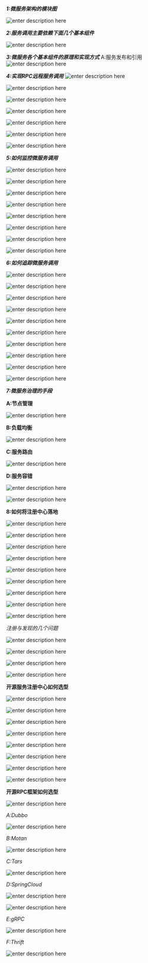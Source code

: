 ***1:微服务架构的模块图***

 ![enter description here](./images/1557036578276.png)

***2:服务调用主要依赖下面几个基本组件***

 ![enter description here](./images/1557038716679.png)

***3:微服务各个基本组件的原理和实现方式***
			A:服务发布和引用
	![enter description here](./images/1557050464797.png)

***4:实现RPC远程服务调用***
![enter description here](./images/1557048922923.png)

![enter description here](./images/1557048936686.png)

![enter description here](./images/1557048957171.png)

![enter description here](./images/1557048983894.png)

![enter description here](./images/1557050198140.png)

![enter description here](./images/1557050214317.png)

![enter description here](./images/1557050142263.png)

***5:如何监控微服务调用***

![enter description here](./images/1557103063105.png)

![enter description here](./images/1557103075085.png)

![enter description here](./images/1557103104654.png)

![enter description here](./images/1557103459021.png)

![enter description here](./images/1557103637832.png)

![enter description here](./images/1557103757071.png)

![enter description here](./images/1557103969493.png)

![enter description here](./images/1557104006340.png)


***6:如何追踪微服务调用***

![enter description here](./images/1557106415224.png)

![enter description here](./images/1557106426817.png)

![enter description here](./images/1557106461182.png)

![enter description here](./images/1557106513484.png)

![enter description here](./images/1557106590573.png)

![enter description here](./images/1557107086272.png)

![enter description here](./images/1557107103319.png)

![enter description here](./images/1557107118252.png)

![enter description here](./images/1557107165665.png)

![enter description here](./images/1557107218766.png)

***7:微服务治理的手段***

**A:节点管理**

![enter description here](./images/1557114853813.png)

**B:负载均衡**

![enter description here](./images/1557114931431.png)

**C:服务路由**

![enter description here](./images/1557115010704.png)

**D:服务容错**

![enter description here](./images/1557115044572.png)

![enter description here](./images/1557115055300.png)




**8:如何将注册中心落地**

![enter description here](./images/1557126496353.png)

![enter description here](./images/1557126509898.png)

![enter description here](./images/1557126543095.png)

![enter description here](./images/1557126551444.png)

![enter description here](./images/1557126563860.png)

![enter description here](./images/1557126572441.png)

![enter description here](./images/1557126608828.png)

![enter description here](./images/1557126621766.png)

![enter description here](./images/1557126636892.png)


*注册与发现的几个问题*

![enter description here](./images/1557126680364.png)

![enter description here](./images/1557126689677.png)

![enter description here](./images/1557126698918.png)

![enter description here](./images/1557126709912.png)



**开源服务注册中心如何选型**

![enter description here](./images/1557130638788.png)

![enter description here](./images/1557130664104.png)

![enter description here](./images/1557130682589.png)

![enter description here](./images/1557130694392.png)

![enter description here](./images/1557130728194.png)

![enter description here](./images/1557130818333.png)

![enter description here](./images/1557130964822.png)

![enter description here](./images/1557131099767.png)


**开源RPC框架如何选型**

![enter description here](./images/1557132577711.png)

*A:Dubbo*

![enter description here](./images/1557132743730.png)

*B:Motan*

![enter description here](./images/1557132865394.png)

*C:Tars*

![enter description here](./images/1557132898482.png)

*D:SpringCloud*

![enter description here](./images/1557132943387.png)

![enter description here](./images/1557133080089.png)

*E:gRPC*

![enter description here](./images/1557133131267.png)


*F:Thrift*

![enter description here](./images/1557133162334.png)

